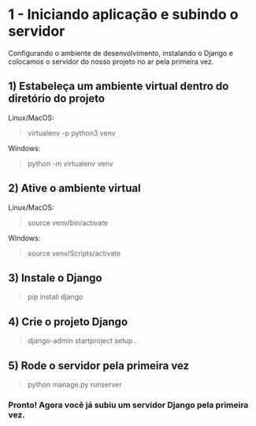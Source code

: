 # 1 - Iniciando aplicação e subindo o servidor
Configurando o ambiente de desenvolvimento, instalando o Django e colocamos o servidor do nosso projeto no ar pela primeira vez.

## 1) Estabeleça um ambiente virtual dentro do diretório do projeto
Linux/MacOS:
> virtualenv -p python3 venv

Windows:
>python -m virtualenv venv

## 2) Ative o ambiente virtual
Linux/MacOS:
> source venv/bin/activate

Windows:
> source venv/Scripts/activate

## 3) Instale o Django
>pip install django

## 4) Crie o projeto Django
> django-admin startproject setup .

## 5) Rode o servidor pela primeira vez
> python manage.py runserver

### Pronto! Agora você já subiu um servidor Django pela primeira vez.



